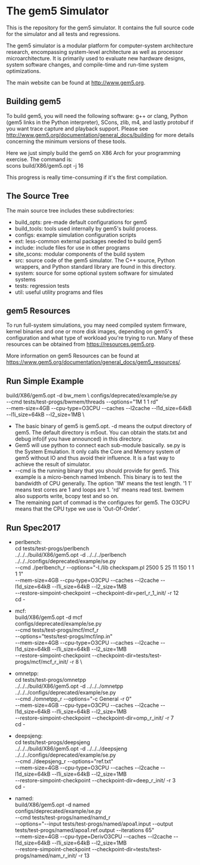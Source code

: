 # The gem5 Simulator

This is the repository for the gem5 simulator. It contains the full source code
for the simulator and all tests and regressions.

The gem5 simulator is a modular platform for computer-system architecture
research, encompassing system-level architecture as well as processor
microarchitecture. It is primarily used to evaluate new hardware designs,
system software changes, and compile-time and run-time system optimizations.

The main website can be found at <http://www.gem5.org>.


## Building gem5

To build gem5, you will need the following software: g++ or clang,
Python (gem5 links in the Python interpreter), SCons, zlib, m4, and lastly
protobuf if you want trace capture and playback support. Please see
<http://www.gem5.org/documentation/general_docs/building> for more details
concerning the minimum versions of these tools.

Here we just simply build the gem5 on X86 Arch for your programming exercise.
The command is: \
scons build/X86/gem5.opt -j 16

This progress is really time-consuming if it's the first compilation.

## The Source Tree

The main source tree includes these subdirectories:

* build_opts: pre-made default configurations for gem5
* build_tools: tools used internally by gem5's build process.
* configs: example simulation configuration scripts
* ext: less-common external packages needed to build gem5
* include: include files for use in other programs
* site_scons: modular components of the build system
* src: source code of the gem5 simulator. The C++ source, Python wrappers, and Python standard library are found in this directory.
* system: source for some optional system software for simulated systems
* tests: regression tests
* util: useful utility programs and files

## gem5 Resources

To run full-system simulations, you may need compiled system firmware, kernel
binaries and one or more disk images, depending on gem5's configuration and
what type of workload you're trying to run. Many of these resources can be
obtained from <https://resources.gem5.org>.

More information on gem5 Resources can be found at
<https://www.gem5.org/documentation/general_docs/gem5_resources/>.


## Run Simple Example

build/X86/gem5.opt -d bw_mem \ 
configs/deprecated/example/se.py \
--cmd tests/test-progs/bwmem/threads --options="1M 1 1 rd" \
--mem-size=4GB --cpu-type=O3CPU --caches --l2cache --l1d_size=64kB --l1i_size=64kB --l2_size=1MB \

* The basic binary of gem5 is gem5.opt. -d means the output directory of gem5. The default directory is m5out.
  You can obtain the stats.txt and debug info(if you have announced) in this directory.
* Gem5 will use python to connect each sub-module basically. se.py is the System Emulation. 
  It only calls the Core and Memory system of gem5 without IO
  and thus avoid their influence. It is a fast way to achieve the result of simulator.
* --cmd is the running binary that you should provide for gem5. This example is a micro-bench
  named lmbench. This binary is to test the bandwidth of CPU generally. The option '1M' means 
  the test length. '1 1' means test cores are 1 and loops are 1. 'rd' means read test. bwmem
  also supports write, bcopy test and so on.
* The remaining part of commad is the configures for gem5. The O3CPU means that the CPU type 
  we use is 'Out-Of-Order'.

## Run Spec2017

* perlbench: \
cd tests/test-progs/perlbench \
../../../build/X86/gem5.opt -d ../../../perlbench \
../../../configs/deprecated/example/se.py \
--cmd ./perlbench_r  --options="-I./lib checkspam.pl 2500 5 25 11 150 1 1 1 1" \
--mem-size=4GB --cpu-type=O3CPU --caches --l2cache --l1d_size=64kB --l1i_size=64kB --l2_size=1MB \
--restore-simpoint-checkpoint --checkpoint-dir=perl_r_1_init/ -r 12 \
cd -

* mcf: \
build/X86/gem5.opt -d mcf \
configs/deprecated/example/se.py \
--cmd tests/test-progs/mcf/mcf_r \
--options="tests/test-progs/mcf/inp.in" \
--mem-size=4GB --cpu-type=O3CPU --caches --l2cache --l1d_size=64kB --l1i_size=64kB --l2_size=1MB \
--restore-simpoint-checkpoint --checkpoint-dir=tests/test-progs/mcf/mcf_r_init/ -r 8 \

* omnetpp: \
cd tests/test-progs/omnetpp \
../../../build/X86/gem5.opt -d ../../../omnetpp \
../../../configs/deprecated/example/se.py \
--cmd ./omnetpp_r  --options="-c General -r 0" \
--mem-size=4GB --cpu-type=O3CPU --caches --l2cache --l1d_size=64kB --l1i_size=64kB --l2_size=1MB \
--restore-simpoint-checkpoint --checkpoint-dir=omp_r_init/ -r 7 \
cd -

* deepsjeng: \
cd tests/test-progs/deepsjeng \
../../../build/X86/gem5.opt -d ../../../deepsjeng \
../../../configs/deprecated/example/se.py \
--cmd ./deepsjeng_r  --options="ref.txt" \
--mem-size=4GB --cpu-type=O3CPU --caches --l2cache --l1d_size=64kB --l1i_size=64kB --l2_size=1MB \
--restore-simpoint-checkpoint --checkpoint-dir=deep_r_init/ -r 3 \
cd -

* named: \
build/X86/gem5.opt -d named \
configs/deprecated/example/se.py \
--cmd tests/test-progs/named/namd_r \
--options="--input tests/test-progs/named/apoa1.input --output tests/test-progs/named/apoa1.ref.output --iterations 65" \
--mem-size=4GB --cpu-type=DerivO3CPU --caches --l2cache --l1d_size=64kB --l1i_size=64kB --l2_size=1MB \
--restore-simpoint-checkpoint --checkpoint-dir=tests/test-progs/named/nam_r_init/ -r 13
